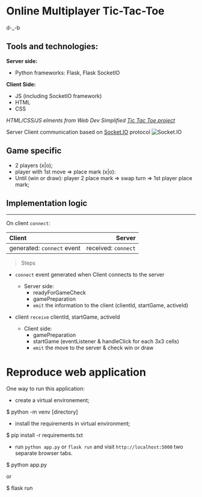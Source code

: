 # Online Multiplayer Tic-Tac-Toe

d-_-b

## Tools and technologies:

**Server side:**
- Python frameworks: Flask, Flask SocketIO

**Client Side:**
- JS (including SocketIO framework)
- HTML
- CSS

*HTML/CSS/JS elments from Web Dev Simplified [Tic Tac Toe project](https://github.com/WebDevSimplified/JavaScript-Tic-Tac-Toe)*

Server Client communication based on [Socket.IO](https://socket.io/docs/v4/) protocol
![Socket.IO](https://socket.io/images/bidirectional-communication2.png)

## Game specific
- 2 players (x|o);
- player with 1st move => place mark (x|o):
- Until (win or draw): player 2 place mark => swap turn => 1st player place mark;

## Implementation logic
---  

On client `connect`:

|Client        |Server        |
|:---         |---:           |
|generated: `connect` event|received: `connect`|

> Steps
- `connect` event generated when Client connects to the server
    - Server side: 
        - readyForGameCheck
        - gamePreparation
        - `emit` the information to the client (clientId, startGame, activeId)

- client `receive` clientId, startGame, activeId
    - Client side: 
        - gamePreparation
        - startGame (eventListener & handleClick for each 3x3 cells)
        - `emit` the move to the server & check win or draw



Reproduce web application
=========================

One way to run this application: 
- create a virtual environement;

$ python -m venv [directory]

- install the requirements in virtual environment;

$  pip install -r requirements.txt

- run `python app.py` or `flask run` and visit `http://localhost:5000` two separate browser tabs.

$ python app.py

or

$ flask run
